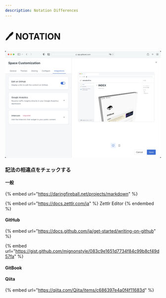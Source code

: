 ```yaml
---
description: Notation Differences
---
```


# 🖊 NOTATION

![Edit on GitHub](.gitbook/assets/editongithub.jpg)

### 記法の相違点をチェックする



#### 一般

{% embed url="https://daringfireball.net/projects/markdown" %}

{% embed url="https://docs.zettlr.com/ja" %}
Zettlr Editor
{% endembed %}



#### GitHub

{% embed url="https://docs.github.com/ja/get-started/writing-on-github" %}

{% embed url="https://gist.github.com/mignonstyle/083c9e1651d7734f84c99b8cf49d57fa" %}



#### GitBook









#### Qiita

{% embed url="https://qiita.com/Qiita/items/c686397e4a0f4f11683d" %}



